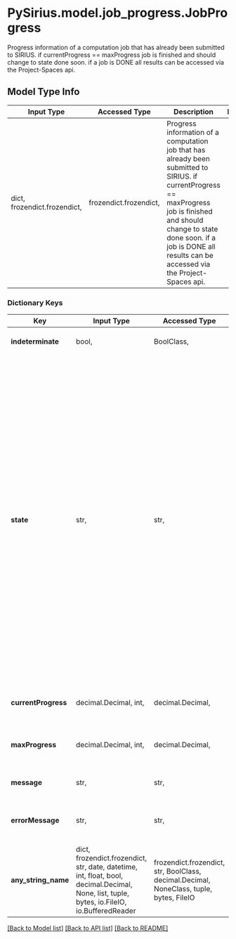 # PySirius.model.job_progress.JobProgress

Progress information of a computation job that has already been submitted to SIRIUS.  if  currentProgress == maxProgress job is finished and should change to state done soon.  if a job is DONE all results can be accessed via the Project-Spaces api.

## Model Type Info
Input Type | Accessed Type | Description | Notes
------------ | ------------- | ------------- | -------------
dict, frozendict.frozendict,  | frozendict.frozendict,  | Progress information of a computation job that has already been submitted to SIRIUS.  if  currentProgress &#x3D;&#x3D; maxProgress job is finished and should change to state done soon.  if a job is DONE all results can be accessed via the Project-Spaces api. | 

### Dictionary Keys
Key | Input Type | Accessed Type | Description | Notes
------------ | ------------- | ------------- | ------------- | -------------
**indeterminate** | bool,  | BoolClass,  | Is the progress indeterminate or not | [optional] 
**state** | str,  | str,  | Current state of the Jobs in the SIRIUS internal Job scheduler           WAITING: Waiting for submission to ExecutorService (e.g. due to dependent jobs)          READY: Ready for submission but not yet enqueued for submission to ExecutorService.          QUEUED: Enqueued for submission to ExecutorService.          SUBMITTED: Submitted and waiting to be executed.          RUNNING: Job is running.          CANCELED: Jobs is finished due to cancellation by suer or dependent jobs.          FAILED: Job is finished but failed.          DONE: Job finished successfully. | [optional] must be one of ["WAITING", "READY", "QUEUED", "SUBMITTED", "RUNNING", "CANCELED", "FAILED", "DONE", ] 
**currentProgress** | decimal.Decimal, int,  | decimal.Decimal,  | Current progress value of the job. | [optional] value must be a 64 bit integer
**maxProgress** | decimal.Decimal, int,  | decimal.Decimal,  | Progress value to reach (might also change during execution) | [optional] value must be a 64 bit integer
**message** | str,  | str,  | Progress information and warnings. | [optional] 
**errorMessage** | str,  | str,  | Error message if the job did not finish successfully failed. | [optional] 
**any_string_name** | dict, frozendict.frozendict, str, date, datetime, int, float, bool, decimal.Decimal, None, list, tuple, bytes, io.FileIO, io.BufferedReader | frozendict.frozendict, str, BoolClass, decimal.Decimal, NoneClass, tuple, bytes, FileIO | any string name can be used but the value must be the correct type | [optional]

[[Back to Model list]](../../README.md#documentation-for-models) [[Back to API list]](../../README.md#documentation-for-api-endpoints) [[Back to README]](../../README.md)

